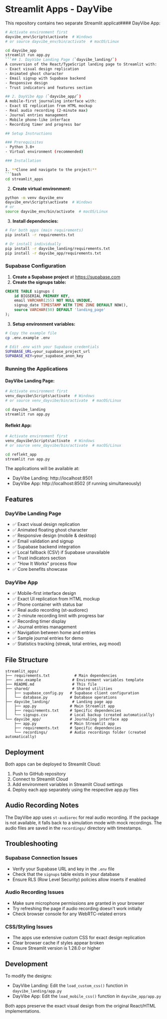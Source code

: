 # Streamlit Apps - DayVibe

This repository contains two separate Streamlit applicat#### DayVibe App:
```bash
# Activate environment first  
dayvibe_env\Scripts\activate  # Windows
# or source dayvibe_env/bin/activate  # macOS/Linux

cd dayvibe_app
streamlit run app.py
```## 1. DayVibe Landing Page (`dayvibe_landing/`)
A conversion of the React/TypeScript landing page to Streamlit with:
- Exact visual design replication
- Animated ghost character
- Email signup with Supabase backend
- Responsive design
- Trust indicators and features section

## 2. DayVibe App (`dayvibe_app/`)
A mobile-first journaling interface with:
- Exact UI replication from HTML mockup
- Real audio recording (2-minute max)
- Journal entries management
- Mobile phone-like interface
- Recording timer and progress bar

## Setup Instructions

### Prerequisites
- Python 3.8+
- Virtual environment (recommended)

### Installation

1. **Clone and navigate to the project:**
```bash
cd streamlit_apps
```

2. **Create virtual environment:**
```bash
python -m venv dayvibe_env
dayvibe_env\Scripts\activate  # Windows
# or
source dayvibe_env/bin/activate  # macOS/Linux
```

3. **Install dependencies:**
```bash
# For both apps (main requirements)
pip install -r requirements.txt

# Or install individually
pip install -r dayvibe_landing/requirements.txt
pip install -r dayvibe_app/requirements.txt
```

### Supabase Configuration

1. **Create a Supabase project** at https://supabase.com
2. **Create the signups table:**
```sql
CREATE TABLE signups (
    id BIGSERIAL PRIMARY KEY,
    email VARCHAR(255) NOT NULL UNIQUE,
    signup_date TIMESTAMP WITH TIME ZONE DEFAULT NOW(),
    source VARCHAR(50) DEFAULT 'landing_page'
);
```

3. **Setup environment variables:**
```bash
# Copy the example file
cp .env.example .env

# Edit .env with your Supabase credentials
SUPABASE_URL=your_supabase_project_url
SUPABASE_KEY=your_supabase_anon_key
```

### Running the Applications

#### DayVibe Landing Page:
```bash
# Activate environment first
venv_dayvibe\Scripts\activate  # Windows
# or source venv_dayvibe/bin/activate  # macOS/Linux

cd dayvibe_landing
streamlit run app.py
```

#### Reflekt App:
```bash
# Activate environment first  
venv_dayvibe\Scripts\activate  # Windows
# or source venv_dayvibe/bin/activate  # macOS/Linux

cd reflekt_app
streamlit run app.py
```

The applications will be available at:
- DayVibe Landing: http://localhost:8501
- DayVibe App: http://localhost:8502 (if running simultaneously)

## Features

### DayVibe Landing Page
- ✅ Exact visual design replication
- ✅ Animated floating ghost character
- ✅ Responsive design (mobile & desktop)
- ✅ Email validation and signup
- ✅ Supabase backend integration
- ✅ Local fallback (CSV) if Supabase unavailable
- ✅ Trust indicators section
- ✅ "How It Works" process flow
- ✅ Core benefits showcase

### DayVibe App
- ✅ Mobile-first interface design
- ✅ Exact UI replication from HTML mockup
- ✅ Phone container with status bar
- ✅ Real audio recording (st-audiorec)
- ✅ 2-minute recording limit with progress bar
- ✅ Recording timer display
- ✅ Journal entries management
- ✅ Navigation between home and entries
- ✅ Sample journal entries for demo
- ✅ Statistics tracking (streak, total entries, avg mood)

## File Structure
```
streamlit_apps/
├── requirements.txt           # Main dependencies
├── .env.example              # Environment variables template
├── README.md                 # This file
├── shared/                   # Shared utilities
│   ├── supabase_config.py   # Supabase client configuration
│   └── database.py          # Database operations
├── dayvibe_landing/          # Landing page app
│   ├── app.py               # Main Streamlit app
│   ├── requirements.txt     # Specific dependencies
│   └── signups.csv          # Local backup (created automatically)
└── dayvibe_app/             # Journaling interface app
    ├── app.py               # Main Streamlit app
    ├── requirements.txt     # Specific dependencies
    └── recordings/          # Audio recordings folder (created automatically)
```

## Deployment

Both apps can be deployed to Streamlit Cloud:

1. Push to GitHub repository
2. Connect to Streamlit Cloud
3. Add environment variables in Streamlit Cloud settings
4. Deploy each app separately using the respective app.py files

## Audio Recording Notes

The DayVibe app uses `st-audiorec` for real audio recording. If the package is not available, it falls back to a simulation mode with mock recordings. The audio files are saved in the `recordings/` directory with timestamps.

## Troubleshooting

### Supabase Connection Issues
- Verify your Supabase URL and key in the `.env` file
- Check that the `signups` table exists in your database
- Ensure RLS (Row Level Security) policies allow inserts if enabled

### Audio Recording Issues
- Make sure microphone permissions are granted in your browser
- Try refreshing the page if audio recording doesn't work initially
- Check browser console for any WebRTC-related errors

### CSS/Styling Issues
- The apps use extensive custom CSS for exact design replication
- Clear browser cache if styles appear broken
- Ensure Streamlit version is 1.28.0 or higher

## Development

To modify the designs:
- DayVibe Landing: Edit the `load_custom_css()` function in `dayvibe_landing/app.py`
- DayVibe App: Edit the `load_mobile_css()` function in `dayvibe_app/app.py`

Both apps preserve the exact visual design from the original React/HTML implementations.
